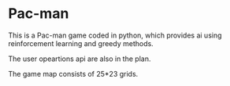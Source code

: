 # Pac-man
This is a Pac-man game coded in python, which provides ai using reinforcement learning and greedy methods.

The user opeartions api are also in the plan.

The game map consists of 25*23 grids.
